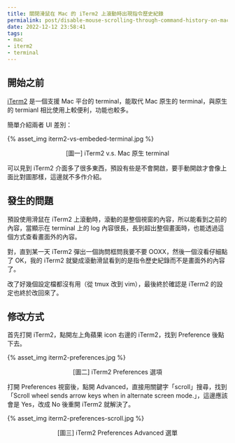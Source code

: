 ```yaml
---
title: 關閉滑鼠在 Mac 的 iTerm2 上滾動時出現指令歷史紀錄 
permialink: post/disable-mouse-scrolling-through-command-history-on-mac-iterm2
date: 2022-12-12 23:58:41
tags:
- mac
- iterm2
- terminal
---
```


## 開始之前

[iTerm2](https://iterm2.com) 是一個支援 Mac 平台的 terminal，能取代 Mac 原生的 terminal，與原生的 termianl 相比使用上較便利，功能也較多。

簡單介紹兩者 UI 差別：

{% asset_img iterm2-vs-embeded-terminal.jpg %}
<div style="text-align:center">[圖一] iTerm2 v.s. Mac 原生 terminal</div>

可以見到 iTerm2 介面多了很多東西，預設有些是不會開啟，要手動開啟才會像上面比對圖那樣，這邊就不多作介紹。

## 發生的問題

預設使用滑鼠在 iTerm2 上滾動時，滾動的是整個視窗的內容，所以能看到之前的內容，當顯示在 terminal 上的 log 內容很長，長到超出整個畫面時，也能透過這個方式查看畫面外的內容。

對，直到某一天 iTerm2 彈出一個詢問框問我要不要 OOXX，然後一個沒看仔細點了 OK，我的 iTerm2 就變成滾動滑鼠看到的是指令歷史紀錄而不是畫面外的內容了。

改了好幾個設定檔都沒有用（從 tmux 改到 vim），最後終於確認是 iTerm2 的設定也終於改回來了。

## 修改方式

首先打開 iTerm2，點開左上角蘋果 icon 右邊的 iTerm2，找到 Preference 後點下去。

{% asset_img iterm2-preferences.jpg %}
<div style="text-align:center">[圖二] iTerm2 Preferences 選項</div>

打開 Preferences 視窗後，點開 Advanced，直接用關鍵字「scroll」搜尋，找到「Scroll wheel sends arrow keys when in alternate screen mode.」，這邊應該會是 Yes，改成 No 後重開 iTerm2 就解決了。

{% asset_img iterm2-preferences-scroll.jpg %}
<div style="text-align:center">[圖三] iTerm2 Preferences Advanced 選單</div>
